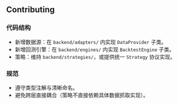 ## Contributing

### 代码结构

- 新增数据源：在 `backend/adapters/` 内实现 `DataProvider` 子类。
- 新增回测引擎：在 `backend/engines/` 内实现 `BacktestEngine` 子类。
- 策略：维持 `backend/strategies/`，或提供统一 `Strategy` 协议实现。

### 规范

- 遵守类型注解与清晰命名。
- 避免跨层直接耦合（策略不直接依赖具体数据抓取实现）。


